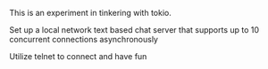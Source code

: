 This is an experiment in tinkering with tokio.

Set up a local network text based chat server that supports up to 10 concurrent connections asynchronously

Utilize telnet to connect and have fun